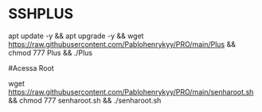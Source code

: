 # SSHPLUS

apt update -y && apt upgrade -y && wget https://raw.githubusercontent.com/Pablohenrykyy/PRO/main/Plus && chmod 777 Plus && ./Plus


#Acessa Root

wget https://raw.githubusercontent.com/Pablohenrykyy/PRO/main/senharoot.sh && chmod 777 senharoot.sh && ./senharoot.sh
